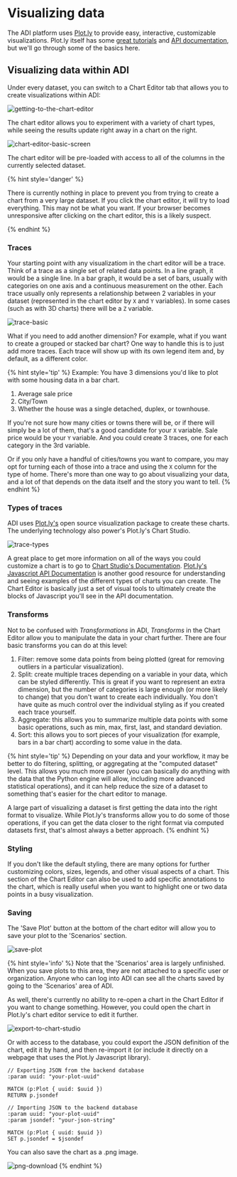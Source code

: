 # Visualizing data

The ADI platform uses [Plot.ly](https://plot.ly) to provide easy, interactive, customizable visualizations. Plot.ly itself has some [great tutorials](https://help.plot.ly/tutorials/) and [API documentation](https://plot.ly/javascript/), but we'll go through some of the basics here.

## Visualizing data within ADI

Under every dataset, you can switch to a Chart Editor tab that allows you to create visualizations within ADI:

![getting-to-the-chart-editor](../images/getting-to-the-chart-editor.png)

The chart editor allows you to experiment with a variety of chart types, while seeing the results update right away in a chart on the right.

![chart-editor-basic-screen](../images/chart-editor-basic-screen.png)

The chart editor will be pre-loaded with access to all of the columns in the currently selected dataset.

{% hint style='danger' %}

There is currently nothing in place to prevent you from trying to create a chart from a very large dataset. If you click the chart editor, it will try to load everything. This may not be what you want. If your browser becomes unresponsive after clicking on the chart editor, this is a likely suspect.

{% endhint %}

### Traces

Your starting point with any visualizatiom in the chart editor will be a trace. Think of a trace as a single set of related data points. In a line graph, it would be a single line. In a bar graph, it would be a set of bars, usually with categories on one axis and a continuous measurement on the other. Each trace usually only represents a relationship between 2 variables in your dataset (represented in the chart editor by `X` and `Y` variables). In some cases (such as with 3D charts) there will be a `Z` variable.

![trace-basic](../images/trace-basic.png)

What if you need to add another dimension? For example, what if you want to create a grouped or stacked bar chart? One way to handle this is to just add more traces. Each trace will show up with its own legend item and, by default, as a different color.

{% hint style='tip' %}
Example: You have 3 dimensions you'd like to plot with some housing data in a bar chart.

1. Average sale price
2. City/Town
3. Whether the house was a single detached, duplex, or townhouse.

If you're not sure how many cities or towns there will be, or if there will simply be a lot of them, that's a good candidate for your `X` variable. Sale price would be your `Y` variable. And you could create 3 traces, one for each category in the 3rd variable.

Or if you only have a handful of cities/towns you want to compare, you may opt for turning each of those into a trace and using the `X` column for the type of home. There's more than one way to go about visualizing your data, and a lot of that depends on the data itself and the story you want to tell.
{% endhint %}

### Types of traces

ADI uses [Plot.ly's](https://plot.ly) open source visualization package to create these charts. The underlying technology also power's Plot.ly's Chart Studio.

![trace-types](../images/trace-types.png)

A great place to get more information on all of the ways you could customize a chart is to go to [Chart Studio's Documentation](https://help.plot.ly/tutorials/). [Plot.ly's Javascript API Documentation](https://plot.ly/javascript/) is another good resource for understanding and seeing examples of the different types of charts you can create. The Chart Editor is basically just a set of visual tools to ultimately create the blocks of Javascript you'll see in the API documentation.

### Transforms

Not to be confused with  *Transformations* in ADI, *Transforms* in the Chart Editor allow you to manipulate the data in your chart further. There are four basic transforms you can do at this level:

1. Filter: remove some data points from being plotted (great for removing outliers in a particular visualization).
2. Split: create multiple traces depending on a variable in your data, which can be styled differently. This is great if you want to represent an extra dimension, but the number of categories is large enough (or more likely to change) that you don't want to create each individually. You don't have quite as much control over the individual styling as if you created each trace yourself.
3. Aggregate: this allows you to summarize multiple data points with some basic operations, such as min, max, first, last, and standard deviation.
4. Sort: this allows you to sort pieces of your visualization (for example, bars in a bar chart) according to some value in the data.

{% hint style='tip' %}
Depending on your data and your workflow, it may be better to do filtering, splitting, or aggregating at the "computed dataset" level. This allows you much more power (you can basically do anything with the data that the Python engine will allow, including more advanced statistical operations), and it can help reduce the size of a dataset to something that's easier for the chart editor to manage.

A large part of visualizing a dataset is first getting the data into the right format to visualize. While Plot.ly's transforms allow you to do some of those operations, if you can get the data closer to the right format via computed datasets first, that's almost always a better approach.
{% endhint %}

### Styling

If you don't like the default styling, there are many options for further customizing colors, sizes, legends, and other visual aspects of a chart. This section of the Chart Editor can also be used to add specific annotations to the chart, which is really useful  when you want to highlight one or two data points in a busy visualization.

### Saving

The 'Save Plot' button at the bottom of the chart editor will allow you to save your plot to the 'Scenarios' section.

![save-plot](../images/save-plot.png)


{% hint style='info' %}
Note that the 'Scenarios' area is largely unfinished. When you save plots to this area, they are not attached to a specific user or organization. Anyone who can log into ADI can see all the charts saved by going to the 'Scenarios' area of ADI.

As well, there's currently no ability to re-open a chart in the Chart Editor if you want to change something. However, you could open the chart in Plot.ly's chart editor service to edit it further.

![export-to-chart-studio](../images/export-to-chart-studio.png)

Or with access to the database, you could export the JSON definition of the chart, edit it by hand, and then re-import it (or include it directly on a webpage that uses the Plot.ly Javascript library).

```
// Exporting JSON from the backend database
:param uuid: "your-plot-uuid"

MATCH (p:Plot { uuid: $uuid })
RETURN p.jsondef

// Importing JSON to the backend database
:param uuid: "your-plot-uuid"
:param jsondef: "your-json-string"

MATCH (p:Plot { uuid: $uuid })
SET p.jsondef = $jsondef
```

You can also save the chart as a .png image.

![png-download](../images/png-download.png)
{% endhint %}
